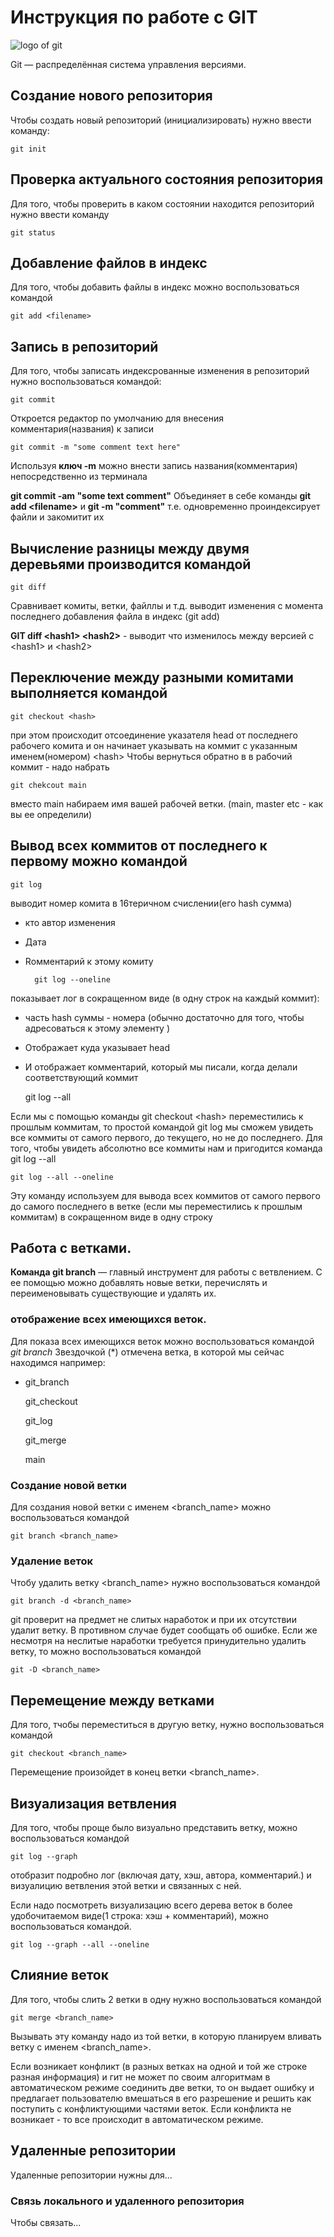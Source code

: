 # Инструкция по работе с GIT
![logo of git](git_logo.jpeg)

Git — распределённая система управления версиями.

## Создание нового репозитория

Чтобы создать новый репозиторий (инициализировать)
нужно ввести команду:

    git init

## Проверка актуального состояния репозитория

Для того, чтобы проверить в каком состоянии находится репозиторий нужно ввести команду

    git status

## Добавление файлов в индекс

Для того, чтобы добавить файлы в индекс можно воспользоваться командой

    git add <filename> 

## Запись в репозиторий

Для того, чтобы записать индексрованные изменения в  репозиторий нужно воспользоваться командой:

    git commit 

Откроется редактор по умолчанию для внесения комментария(названия) к записи

    git commit -m "some comment text here"
Используя **ключ -m** можно внести запись названия(комментария) непосредственно из терминала

**git commit -am "some text comment"**
Объединяет в себе команды **git add \<filename\>** и **git -m "comment"**
т.е. одновременно проиндексирует файли и закомитит их

## Вычисление разницы между двумя деревьями производится командой

    git diff

Сравнивает комиты, ветки, файллы и т.д.
выводит изменения с  момента последнего добавления файла в индекс (git add)

**GIT diff \<hash1\> \<hash2\>** - выводит что изменилось между версией с \<hash1\> и \<hash2\>

## Переключение между разными комитами выполняется командой

    git checkout <hash>

при этом происходит отсоединение указателя head от последнего рабочего комита и он начинает указывать на коммит с  указанным именем(номером) \<hash\>
Чтобы вернуться обратно в в рабочий коммит - надо набрать

    git chekcout main

вместо main набираем имя вашей рабочей ветки. (main, master etc - как вы ее определили)

## Вывод всех коммитов от последнего к первому можно командой

    git log

выводит номер комита в 16теричном счислении(его hash сумма)
* кто автор изменения
* Дата
* Rомментарий к этому комиту

        git log --oneline 

показывает лог в сокращенном виде (в одну строк на каждый коммит): 
*  часть hash суммы - номера (обычно достаточно для того, чтобы адресоваться к этому элементу )
* Отображает куда указывает head
* И отображает комментарий, который мы писали, когда делали соответствующий коммит

    git log --all
    
Если мы с помощью команды git checkout \<hash\> переместились к прошлым коммитам, то простой командой git log мы сможем увидеть все коммиты от самого первого, до текущего, но не до последнего.
Для того, чтобы увидеть абсолютно все коммиты нам и пригодится команда git log --all

    git log --all --oneline
Эту команду используем для вывода всех коммитов от самого первого до самого последнего в ветке (если мы переместились к прошлым коммитам) в сокращенном виде в одну строку

## Работа с ветками.
**Команда git branch** — главный инструмент для работы с ветвлением. С ее помощью можно добавлять новые ветки, перечислять и переименовывать существующие и удалять их.

### отображение всех имеющихся веток.

Для показа всех имеющихся веток можно воспользоваться командой *git branch*
Звездочкой (*) отмечена ветка, в которой мы сейчас находимся 
например: 

* git_branch

  git_checkout

  git_log

  git_merge

  main

### Создание новой ветки

Для создания новой ветки с именем <branch_name> можно воспользоваться командой

    git branch <branch_name>

### Удаление веток

Чтобу удалить ветку <branch_name> нужно воспользоваться командой
    
    git branch -d <branch_name>
git проверит на предмет не слитых наработок и при их отсутствии удалит ветку.  В 	противном случае будет сообщать об ошибке. 
Если же несмотря на неслитые наработки 	требуется принудительно удалить ветку, то можно 	воспользоваться командой 
    
    git -D <branch_name>

## Перемещение между ветками

Для того, тчобы переместиться в другую ветку, нужно воспользоваться командой

    git checkout <branch_name>
Перемещение произойдет в конец ветки <branch_name>.

## Визуализация ветвления

Для того, чтобы проще было визуально представить ветку, можно воспользоваться командой 

    git log --graph
отобразит подробно лог  (включая дату, хэш, автора, комментарий.) и визуалицию 	ветвления этой ветки и связанных с ней.

Если надо посмотреть визуализацию всего дерева веток в более удобочитаемом виде(1 	строка: хэш + комментарий), можно воспользоваться командой.
	
    git log --graph --all --oneline


## Слияние веток

Для того, чтобы слить 2 ветки в одну нужно воспользоваться командой

	git merge <branch_name>

Вызывать эту команду надо из той ветки, в которую планируем вливать ветку с именем 	<branch_name>.

Если возникает конфликт (в разных ветках на одной и той же строке разная  информация) и гит не может по своим алгоритмам в 	автоматическом режиме соединить две ветки, то он выдает ошибку  и предлагает пользователю вмешаться в его разрешение и решить 	как поступить с конфликтующими частями веток.
Если конфликта не возникает - то все происходит в автоматическом режиме. 

## Удаленные репозитории

Удаленные репозитории нужны для...

### Связь локального и удаленного репозитория

Чтобы связать...
